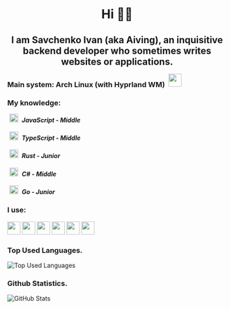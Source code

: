 <h1 align="center">Hi 👋🏻</h1>
<h2 align="center">I am Savchenko Ivan (aka Aiving), an inquisitive backend developer who sometimes writes websites or applications.</h1>

### Main system: Arch Linux (with Hyprland WM) <img src="https://cdn.jsdelivr.net/gh/devicons/devicon/icons/linux/linux-original.svg" height="30" style="margin:-7.5px 5px;" /> 

### My knowledge:
##### <img src="https://cdn.jsdelivr.net/gh/devicons/devicon/icons/javascript/javascript-original.svg" height="20" style="margin:-5px 5px;" /> JavaScript - Middle<br />
##### <img src="https://cdn.jsdelivr.net/gh/devicons/devicon/icons/typescript/typescript-original.svg" height="20" style="margin:-5px 5px;" /> TypeScript - Middle<br />
##### <img src="https://cdn.jsdelivr.net/gh/devicons/devicon/icons/rust/rust-plain.svg" height="20" style="margin:-5px 5px;" /> Rust - Junior<br />
##### <img src="https://cdn.jsdelivr.net/gh/devicons/devicon/icons/csharp/csharp-original.svg" height="20" style="margin:-5px 5px;" /> C# - Middle<br />
##### <img src="https://cdn.jsdelivr.net/gh/devicons/devicon/icons/go/go-original.svg" height="20" style="margin:-5px 5px;" /> Go - Junior

### I use:
<img src="https://cdn.jsdelivr.net/gh/devicons/devicon/icons/visualstudio/visualstudio-plain.svg" height="30" /> <img src="https://cdn.jsdelivr.net/gh/devicons/devicon/icons/vscode/vscode-original.svg" height="30" /> <img src="https://cdn.jsdelivr.net/gh/devicons/devicon/icons/nodejs/nodejs-original.svg" height="30" /> <img src="https://cdn.jsdelivr.net/gh/devicons/devicon/icons/yarn/yarn-original.svg" height="30" /> <img src="https://cdn.jsdelivr.net/gh/devicons/devicon/icons/react/react-original.svg" height="30" /> <img src="https://cdn.jsdelivr.net/gh/devicons/devicon/icons/materialui/materialui-original.svg" height="30" />

### Top Used Languages.
![Top Used Languages](https://github-readme-stats.vercel.app/api/top-langs/?username=Aiving&layout=donut&theme=gotham)
### Github Statistics.
![GitHub Stats](https://github-readme-stats.vercel.app/api?username=Aiving&show_icons=true&theme=gotham)
